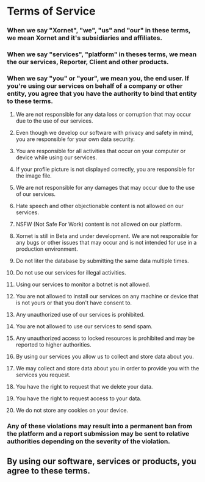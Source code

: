 # Terms of Service

### When we say "Xornet", "we", "us" and "our" in these terms, we mean Xornet and it's subsidiaries and affiliates.

### When we say "services", "platform" in theses terms, we mean the our services, Reporter, Client and other products.

### When we say "you" or "your", we mean you, the end user. If you're using our services on behalf of a company or other entity, you agree that you have the authority to bind that entity to these terms.

1.  We are not responsible for any data loss or corruption that may occur
    due to the use of our services.

2.  Even though we develop our software with privacy and safety in mind,
    you are responsible for your own data security.

3.  You are responsible for all activities that occur on your computer or
    device while using our services.

4.  If your profile picture is not displayed correctly, you are responsible
    for the image file.

5.  We are not responsible for any damages that may occur due to the
    use of our services.

6.  Hate speech and other objectionable content is not allowed on
    our services.

7.  NSFW (Not Safe For Work) content is not allowed on our platform.

8.  Xornet is still in Beta and under development. We are not responsible
    for any bugs or other issues that may occur and is not intended for
    use in a production environment.

9.  Do not liter the database by submitting the same data multiple times.

10. Do not use our services for illegal activities.

11. Using our services to monitor a botnet is not allowed.

12. You are not allowed to install our services on any machine or device
    that is not yours or that you don't have consent to.

13. Any unauthorized use of our services is prohibited.

14. You are not allowed to use our services to send spam.

15. Any unauthorized access to locked resources is prohibited and may
    be reported to higher authorities.

16. By using our services you allow us to collect and store data about you.

17. We may collect and store data about you in order to provide you with
    the services you request.

18. You have the right to request that we delete your data.

19. You have the right to request access to your data.

20. We do not store any cookies on your device.

### Any of these violations may result into a permanent ban from the platform and a report submission may be sent to relative authorities depending on the severity of the violation.

## By using our software, services or products, you agree to these terms.
